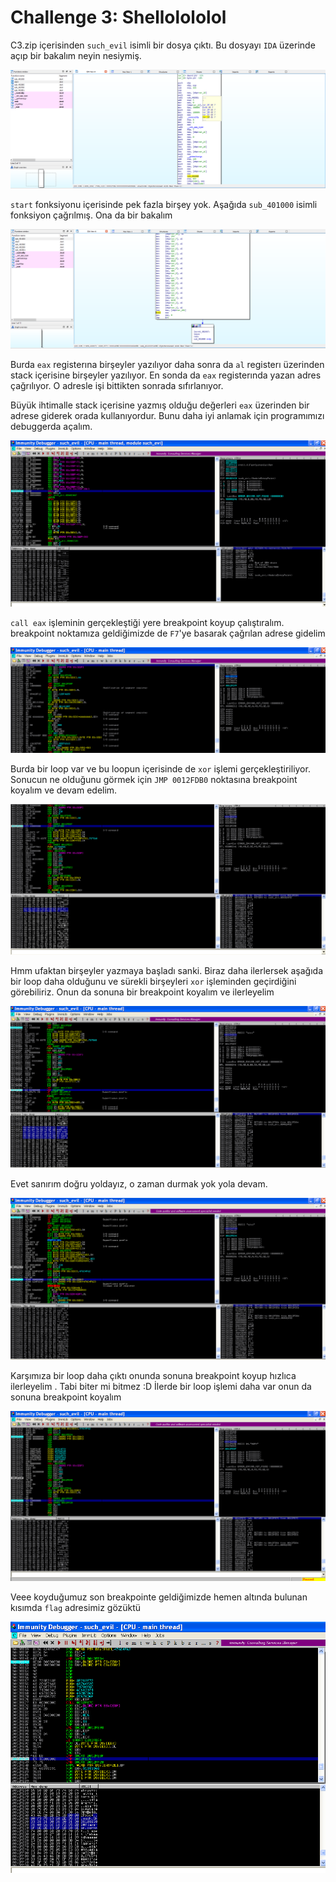 # Challenge 3: Shellolololol

C3.zip içerisinden `such_evil` isimli bir dosya çıktı. Bu dosyayı `IDA` üzerinde açıp bir bakalım neyin nesiymiş.

![ida](img/3/1.png)

`start` fonksiyonu içerisinde pek fazla birşey yok. Aşağıda `sub_401000` isimli fonksiyon çağrılmış. Ona da bir bakalım

![sub_401000](img/3/2.png)

Burda `eax` registerına birşeyler yazılıyor daha sonra da `al` registerı üzerinden stack içerisine birşeyler yazılıyor. En sonda da `eax` registerında yazan adres çağrılıyor. O adresle işi bittikten sonrada sıfırlanıyor.

Büyük ihtimalle stack içerisine yazmış olduğu değerleri `eax` üzerinden bir adrese giderek orada kullanıyordur. Bunu daha iyi anlamak için programımızı debuggerda açalım.

![3](img/3/3.png)

`call eax` işleminin gerçekleştiği yere breakpoint koyup çalıştıralım. breakpoint noktamıza geldiğimizde de `F7`'ye basarak çağrılan adrese gidelim

![4](img/3/4.png)

Burda bir loop var ve bu loopun içerisinde de `xor` işlemi gerçekleştiriliyor. Sonucun ne olduğunu görmek için `JMP 0012FDB0` noktasına breakpoint koyalım ve devam edelim.

![5](img/3/5.png)

Hmm ufaktan birşeyler yazmaya başladı sanki. Biraz daha ilerlersek aşağıda bir loop daha olduğunu ve sürekli birşeyleri `xor` işleminden geçirdiğini görebiliriz. Onun da sonuna bir breakpoint koyalım ve ilerleyelim

![6](img/3/6.png)

Evet sanırım doğru yoldayız, o zaman durmak yok yola devam.

![7](img/3/7.png)

Karşımıza bir loop daha çıktı onunda sonuna breakpoint koyup hızlıca ilerleyelim . Tabi biter mi bitmez :D İlerde bir loop işlemi daha var onun da sonuna breakpoint koyalım

![8](img/3/8.png)

Veee koyduğumuz son breakpointe geldiğimizde hemen altında bulunan kısımda `flag` adresimiz gözüktü

![flag](img/3/9.png)
